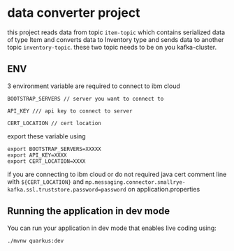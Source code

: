 # data converter project
this project reads data from topic `item-topic` which contains serialized data of type Item and converts data to Inventory type and sends data to another topic `inventory-topic`. these two topic needs to be on you kafka-cluster.

## ENV
3 environment variable are required to connect to ibm cloud
```
BOOTSTRAP_SERVERS // server you want to connect to
```
```
API_KEY /// api key to connect to server
```
```
CERT_LOCATION // cert location
```

export these variable using 
```
export BOOTSTRAP_SERVERS=XXXXX
export API_KEY=XXXX
export CERT_LOCATION=XXXX
```


if you are connecting to ibm cloud or do not required java cert comment line with `${CERT_LOCATION}` and `mp.messaging.connector.smallrye-kafka.ssl.truststore.password=password` on application.properties

## Running the application in dev mode

You can run your application in dev mode that enables live coding using:
```
./mvnw quarkus:dev
```

